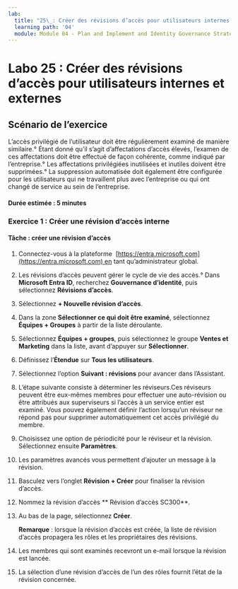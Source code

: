 ```yaml
---
lab:
  title: "25\_: Créer des révisions d’accès pour utilisateurs internes et externes"
  learning path: '04'
  module: Module 04 - Plan and Implement and Identity Governance Strategy
---
```


# Labo 25 : Créer des révisions d’accès pour utilisateurs internes et externes  

## Scénario de l’exercice

L’accès privilégié de l’utilisateur doit être régulièrement examiné de manière similaire.° Étant donné qu’il s’agit d’affectations d’accès élevés, l’examen de ces affectations doit être effectué de façon cohérente, comme indiqué par l’entreprise.° Les affectations privilégiées inutilisées et inutiles doivent être supprimées.° La suppression automatisée doit également être configurée pour les utilisateurs qui ne travaillent plus avec l’entreprise ou qui ont changé de service au sein de l’entreprise.

#### Durée estimée : 5 minutes

### Exercice 1 : Créer une révision d’accès interne

#### Tâche : créer une révision d’accès

1. Connectez-vous à la plateforme  [https://entra.microsoft.com](https://entra.microsoft.com) en tant qu’administrateur global.

2. Les révisions d’accès peuvent gérer le cycle de vie des accès.° Dans **Microsoft Entra ID**, recherchez **Gouvernance d’identité**, puis sélectionnez **Révisions d’accès**.

3. Sélectionnez **+ Nouvelle révision d’accès**.

4. Dans la zone **Sélectionner ce qui doit être examiné**, sélectionnez **Équipes + Groupes** à partir de la liste déroulante.

5. Sélectionnez **Équipes + groupes**, puis sélectionnez le groupe **Ventes et Marketing** dans la liste, avant d’appuyer sur **Sélectionner**.

6. Définissez l’**Étendue** sur **Tous les utilisateurs**.

7. Sélectionnez l’option **Suivant : révisions** pour avancer dans l’Assistant.

8. L’étape suivante consiste à déterminer les réviseurs.Ces réviseurs peuvent être eux-mêmes membres pour effectuer une auto-révision ou être attribués aux superviseurs si l’accès à un service entier est examiné. Vous pouvez également définir l’action lorsqu’un réviseur ne répond pas pour supprimer automatiquement cet accès privilégié du membre.

9. Choisissez une option de périodicité pour le réviseur et la révision.  Sélectionnez ensuite **Paramètres**.

10. Les paramètres avancés vous permettent d’ajouter un message à la révision.

11. Basculez vers l’onglet **Révision + Créer** pour finaliser la révision d’accès.

12. Nommez la révision d’accès ** Révision d’accès SC300**.

13. Au bas de la page, sélectionnez **Créer**.

    **Remarque** : lorsque la révision d’accès est créée, la liste de révision d’accès propagera les rôles et les propriétaires des révisions.

14. Les membres qui sont examinés recevront un e-mail lorsque la révision est lancée.

15. La sélection d’une révision d’accès de l’un des rôles fournit l’état de la révision concernée.
